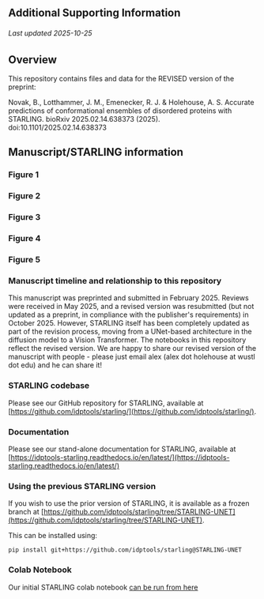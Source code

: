 ## Additional Supporting Information
###### Last updated 2025-10-25

## Overview
This repository contains files and data for the REVISED version of the preprint: 

Novak, B., Lotthammer, J. M., Emenecker, R. J. & Holehouse, A. S. Accurate predictions of conformational ensembles of disordered proteins with STARLING. bioRxiv 2025.02.14.638373 (2025). doi:10.1101/2025.02.14.638373


## Manuscript/STARLING information

### Figure 1

### Figure 2

### Figure 3

### Figure 4

### Figure 5



### Manuscript timeline and relationship to this repository
This manuscript was preprinted and submitted in February 2025. Reviews were received in May 2025, and a revised version was resubmitted (but not updated as a preprint, in compliance with the publisher's requirements) in October 2025. However, STARLING itself has been completely updated as part of the revision process, moving from a UNet-based architecture in the diffusion model to a Vision Transformer. The notebooks in this repository reflect the revised version. We are happy to share our revised version of the manuscript with people - please just email alex (alex dot holehouse at wustl dot edu) and he can share it!


### STARLING codebase
Please see our GitHub repository for STARLING, available at [https://github.com/idptools/starling/](https://github.com/idptools/starling/).

### Documentation
Please see our stand-alone documentation for STARLING, available at [https://idptools-starling.readthedocs.io/en/latest/](https://idptools-starling.readthedocs.io/en/latest/)

### Using the previous STARLING version
If you wish to use the prior version of STARLING, it is available as a frozen branch at [https://github.com/idptools/starling/tree/STARLING-UNET](https://github.com/idptools/starling/tree/STARLING-UNET).

This can be installed using:

	pip install git+https://github.com/idptools/starling@STARLING-UNET

### Colab Notebook
Our initial STARLING colab notebook [can be run from here](https://github.com/idptools/idpcolab/blob/main/STARLING/STARLING_demo.ipynb)





